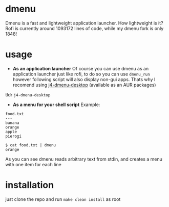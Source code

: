 # dmenu

Dmenu is a fast and lightweight application launcher. How lightweight is it? Rofi is currently around 1093172 lines of code, while my dmenu fork is only 1848!

# usage

* **As an application launcher**
Of course you can use dmenu as an application launcher just like rofi, to do so you can use `dmenu_run` however following script will also display non-gui apps. Thats why I recomend using [j4-dmenu-desktop](https://github.com/enkore/j4-dmenu-desktop) (available as an AUR packages)

tldr `j4-dmenu-desktop`

* **As a menu for your shell script**
Example: 
```
food.txt
---
banana
orange
apple
pierogi
```

```
$ cat food.txt | dmenu
orange
```
As you can see dmenu reads arbitrary text from stdin, and creates a menu with one item for each line

# installation
just clone the repo and run `make clean install` as root
